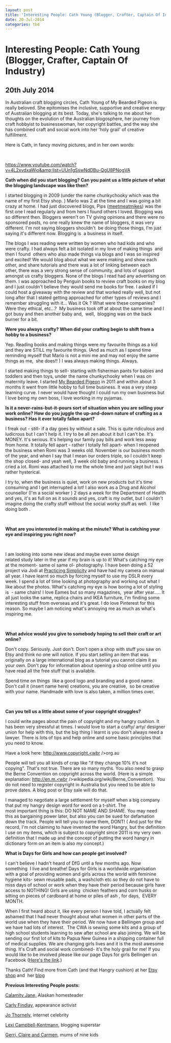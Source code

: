 ```yaml
---
layout: post
title: 'Interesting People: Cath Young (Blogger, Crafter, Captain Of Industry)'
date: 20-Jul-2014
categories: tbd
---
```


# Interesting People: Cath Young (Blogger, Crafter, Captain Of Industry)

## 20th July 2014





In Australian craft blogging circles,   Cath Young of My Bearded Pigeon is really beloved. She epitomises the inclusive,   supportive and creative energy of Australian blogging at its best. Today,   she's talking to me about her thoughts on the evolution of the Australian blogosphere, her journey from craft hobbyist to businesswoman, her copyright battles, and the way she has combined craft and social work into her 'holy grail' of creative fulfillment.

 



Here is Cath, in fancy moving pictures, and in her own words:

<br />

https://www.youtube.com/watch?v=4L2xvdxaWio&amp;list=UUn1gSswNdDBu-QgU8PNogVA



 



**Cath when did you start blogging? Can you paint us a little picture of what the blogging landscape was like then?**





 

I started blogging in 2009 (under the name chunkychooky which was the name of my first Etsy shop. ) Marlo was 2 at the time and I was going a bit crazy at home. I had just discovered blogs, Pips (<a href="http://meetmeatmikes.com/">meetmeatmikes</a>) was the first one I read regularly and from hers I found others I loved. Blogging was so different then. Bloggers weren't on TV giving opinions and there were no sponsored posts, no one really knew the name of bloggers, it was very different. I'm not saying bloggers shouldn't  be doing those things, I'm just saying it's different now. Blogging is  a business in itself.



 

The blogs I was reading were written by women who had kids and who were crafty. I had always felt a bit isolated in my love of making things  and then I found  others who also made things via blogs and I was so inspired and excited! We would blog about what we were making and show each other, and share tutorials and there was a lot of linking between each other, there was a very strong sense of community, and lots of support amongst us crafty bloggers. None of the blogs I read had any advertising on them. I was approached by Penguin books to review craft books on my blog and I just couldn't believe they would send me books for free. I asked if I could host a giveaway with the review and that worked really well, but not long after that I stated getting approached for other types of reviews and I remember struggling with it... Was it Ok ? What were these companies? Were they ethical, etc...?  My business took off at about the same time and I got busy and then another baby and,  well,  blogging was on the back burner for a bit.

 





**Were you always crafty? When did your crafting begin to shift from a hobby to a business?**





 

Yep. Reading books and making things were my favourite things as a kid and they are STILL my favourite things. (And as much as I spend time reminding myself that Marlo is not a mini me and may not enjoy the same things as me,  she does!! ) I was always making things. Always.



 

I started making things to sell- starting with fisherman pants for babies and toddlers and then toys, under the name chunkychooky when I was on maternity leave. I started <a href="https://www.etsy.com/au/shop/mybeardedpigeon">My Bearded Pigeon</a> in 2011 and within about 3 months it went from little hobby to full time business. It was a very steep learning curve. I never would have thought I could run my own business but I love being my own boss, I love working in my pyjamas.

 





**Is it a never-rains-but-it-pours sort of situation when you are selling your work online? How do you juggle the up-and-down nature of crafting as a business? Has it ever totally fallen apart?**





 

I freak out - still- if a day goes by without a sale. This is quite ridiculous and ludicrous but I can't help it. I try to be all zen about it but I can't be. It's MONEY. It's serious. It's helping our family pay bills and work less away from home. It totally fell apart - rather I totally fell apart- when I reopened the business when Romi was 3 weeks old. November is our business month of the year, and when I say that I mean our orders triple, so I couldn't keep the shop closed- and yeah well, 3 week old baby and running a business. I cried a lot. Romi was attached to me the whole time and just slept but I was rather hysterical.

 



I try to, when the business is quiet, work on new products but it's time consuming and I get interrupted a lot! I also work as a Drug and Alcohol counsellor (I'm a social worker ) 2 days a week for the Department of Health and yes, it's as full on as it sounds and yes, craft is my outlet, but I couldn't imagine doing the crafty stuff without the social worky stuff as well.  I like doing both .



<br />



**What are you interested in making at the minute? What is catching your eye and inspiring you right now?**



<br />



I am looking into some new ideas and maybe even some design related study later in the year if my brain is up to it! What's catching my eye at the moment- same ol same ol- photography. I have been doing a 52 project via Jodi at <a href="http://www.practisingsimplicity.com/">Practicing Simplicity</a> and have had my camera on manual all year. I have learnt so much by forcing myself to use my DSLR every week. I spend a lot of time looking at photography and working out what I like about the photos. What's catching my eye is how boring a lot of styling is  - same chairs! I love Eames but so many magazines,  year after year..... It all just looks the same, replica chairs and IKEA furniture, I'm finding some interesting stuff from overseas and it's great. I do love Pinterest for this reason. So maybe I am noticing what's annoying me as much as what's inspiring me.



<br />



**What advice would you give to somebody hoping to sell their craft or art online?**



 

Don't copy. Seriously. Just don't. Don't open a shop with stuff you saw on Etsy and think no one will notice. If you start selling an item that was originally on a large international blog as a tutorial you cannot claim it as your own. Don't pay for information about opening a shop online until you have read all the free stuff that is available.

Spend time on things  like a good logo and branding and a good name. Don't call it (insert name here) creations, you are creative,  so be creative with your name. Handmade with love is also taken, a million times over.



<br />



**Can you tell us a little about some of your copyright struggles?**





 

I could write pages about the pain of copyright and my hangry cushion. It has been very stressful at times. I would love to start a crafty/ arty/ designer union for help with this, but the big thing I learnt is you don't always need a lawyer. There is lots of tips and help online and some basic principles that you need to know.



 

Have a look here: <a href="http://www.copyright.org.au/" target="_blank">http://www.copyright.<wbr />org.au</a>

 



People will tell you all kinds of crap like "if they change 10% it's not copying". That's not true. There are so many myths. You also need to grasp the Berne Convention on copyright across the world. (Here is a simple explanation: <a href="http://en.m.wikipedia.org/wiki/Berne_Convention" target="_blank">http://en.m.<wbr />wikipedia.org/wiki/Berne_<wbr />Convention</a>).  You do not need to register copyright in Australia but you need to be able to prove dates. A blog post or Etsy sale will do that.



 

I managed to negotiate a large settlement for myself when a big company that put my hangry design word for word on a t-shirt. The most important thing is this: DO NOT NAME AND SHAME. You may need this as bargaining power later, but also you can be sued for defamation down the track. People will tell you to name them, DONT! ( And just for the record, I'm not claiming to have invented the word Hangry, but the definition I use on my items, which is subject to copyright since 2011 is my very own definition that I made up and the concept of putting the word hangry in dictionary form on an item is also my concept.)





 

**What is Days for Girls and how can people get involved?**



 





I can't believe I hadn't heard of DfG until a few months ago. Now something  I live and breathe! Days for Girls is a worldwide organisation with a goal of providing women and girls across the world with feminine hygiene kits- sewn reusable pads, a washcloth etc so they do not have to miss days of school or work when they have their period because girls have access to NOTHING! Girls are using  chicken feathers and corn husks or sitting on pieces of cardboard at home or piles of ash , for days,  EVERY MONTH.



 

When I first heard about it, like every person I have told, I actually felt ashamed that I had never thought about what women in other parts of the world use when they have their period. We now have a Bellingen group and we have had lots of interest.  The CWA is sewing some kits and a group of high school students learning to sew after school are also joining. We will be sending our first lot of kits to Papua New Guinea in a shipping container full of medical supplies. We are changing girls lives and it is the most awesome thing. It's Craft and social work combined- it's the holy grail for me! If you would like to be involved please like our page Days for girls Bellingen on Facebook (<a href="https://www.facebook.com/dfgbellingen">Here's the link</a>.)

Thanks Cath! Find more from Cath (and that Hangry cushion) at her <a href="https://www.etsy.com/au/shop/mybeardedpigeon">Etsy shop</a> and  her <a href="http://www.mybeardedpigeon.com/">blog</a>

**Previous Interesting People posts:**

 





<a href="http://mogantosh.com/interesting-people-calamity-jane-alaskan-homesteader/">Calamity Jane,</a> Alaskan homesteader

<a href="http://mogantosh.com/?p=455">Carly Findlay</a>, appearance activist

<a href="http://mogantosh.com/?p=481">Jo Thornely</a>, internet celebrity

<a href="http://mogantosh.com/?p=596">Lexi Campbell-Kentmann</a>, blogging superstar

<a href="http://mogantosh.com/wp-admin/post.php?post=790&amp;action=edit">Gerri, Claire and Carmen</a>, mums of nine kids


